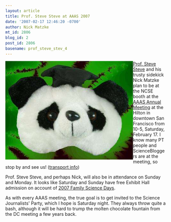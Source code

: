 ```yaml
---
layout: article
title: Prof. Steve Steve at AAAS 2007
date: '2007-02-17 12:46:20 -0700'
author: Nick Matzke
mt_id: 2806
blog_id: 2
post_id: 2806
basename: prof_steve_stev_4
---
```

<img src="/uploads/2006/head.jpg" alt="" style="float:left;" />[Prof. Steve Steve](http://www.pandasthumb.org/archives/steve_steve/) and his trusty sidekick Nick Matzke plan to be at the NCSE booth at the [AAAS Annual Meeting](http://www.aaas.org/meetings/Annual_Meeting/) at the Hilton in downtown San Francisco from 10-5, Saturday, February 17.  I know many PT people and ScienceBloggers are at the meeting, so stop by and see us! ([transport info](http://www.aaas.org/meetings/Annual_Meeting/03_GI/Info_03_Ground_Transpt.shtml#sfo_bart)) 

Prof. Steve Steve, and perhaps Nick, will also be in attendance on Sunday and Monday.  It looks like Saturday and Sunday have free Exhibit Hall admission on account of [2007 Family Science Days](http://www.aaas.org/meetings/Annual_Meeting/02_PE/PE_11_FSD.shtml).

As with every AAAS meeting, the true goal is to get invited to the Science Journalists' Party, which I hope is Saturday night.  They always throw quite a bash, although it will be hard to trump the molten chocolate fountain from the DC meeting a few years back.
